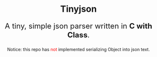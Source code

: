 <div align="center">
<h1>Tinyjson</h1>

<p style="font-size: 24px"> A tiny, simple json parser written in <span style="font-weight: bold">C with Class</span>. </p>

<p>Notice: this repo has <span style="color: red">not</span> implemented serializing Object into json text.</p>
</div>
